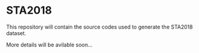 # STA2018

This repository will contain the source codes used to generate the STA2018 dataset.

More details will be avilable soon...

